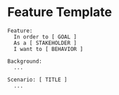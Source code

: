 # Feature Template

````
Feature:
  In order to [ GOAL ]
  As a [ STAKEHOLDER ]
  I want to [ BEHAVIOR ]

Background:
  ...

Scenario: [ TITLE ]
  ...
````